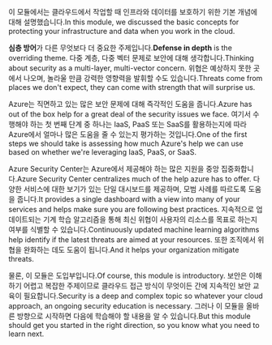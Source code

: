 <span data-ttu-id="bf46c-101">이 모듈에서는 클라우드에서 작업할 때 인프라와 데이터를 보호하기 위한 기본 개념에 대해 설명했습니다.</span><span class="sxs-lookup"><span data-stu-id="bf46c-101">In this module, we discussed the basic concepts for protecting your infrastructure and data when you work in the cloud.</span></span>

<span data-ttu-id="bf46c-102">**심층 방어**가 다른 무엇보다 더 중요한 주제입니다.</span><span class="sxs-lookup"><span data-stu-id="bf46c-102">**Defense in depth** is the overriding theme.</span></span> <span data-ttu-id="bf46c-103">다중 계층, 다중 벡터 문제로 보안에 대해 생각합니다.</span><span class="sxs-lookup"><span data-stu-id="bf46c-103">Thinking about security as a multi-layer, multi-vector concern.</span></span> <span data-ttu-id="bf46c-104">위협은 예상하지 못한 곳에서 나오며, 놀라울 만큼 강력한 영향력을 발휘할 수도 있습니다.</span><span class="sxs-lookup"><span data-stu-id="bf46c-104">Threats come from places we don't expect, they can come with strength that will surprise us.</span></span>

<span data-ttu-id="bf46c-105">Azure는 직면하고 있는 많은 보안 문제에 대해 즉각적인 도움을 줍니다.</span><span class="sxs-lookup"><span data-stu-id="bf46c-105">Azure has out of the box help for a great deal of the security issues we face.</span></span> <span data-ttu-id="bf46c-106">여기서 수행해야 하는 첫 번째 단계 중 하나는 IaaS, PaaS 또는 SaaS를 활용하는지에 따라 Azure에서 얼마나 많은 도움을 줄 수 있는지 평가하는 것입니다.</span><span class="sxs-lookup"><span data-stu-id="bf46c-106">One of the first steps we should take is assessing how much Azure's help we can use based on whether we're leveraging IaaS, PaaS, or SaaS.</span></span>

<span data-ttu-id="bf46c-107">Azure Security Center는 Azure에서 제공해야 하는 많은 지원을 중앙 집중화합니다.</span><span class="sxs-lookup"><span data-stu-id="bf46c-107">Azure Security Center centralizes much of the help azure has to offer.</span></span> <span data-ttu-id="bf46c-108">다양한 서비스에 대한 보기가 있는 단일 대시보드를 제공하며, 모범 사례를 따르도록 도움을 줍니다.</span><span class="sxs-lookup"><span data-stu-id="bf46c-108">It provides a single dashboard with a view into many of your services and helps make sure you are following best practices.</span></span> <span data-ttu-id="bf46c-109">지속적으로 업데이트되는 기계 학습 알고리즘을 통해 최신 위협이 사용자의 리소스를 목표로 하는지 여부를 식별할 수 있습니다.</span><span class="sxs-lookup"><span data-stu-id="bf46c-109">Continuously updated machine learning algorithms help identify if the latest threats are aimed at your resources.</span></span> <span data-ttu-id="bf46c-110">또한 조직에서 위협을 완화하는 데도 도움이 됩니다.</span><span class="sxs-lookup"><span data-stu-id="bf46c-110">And it helps your organization mitigate threats.</span></span>

<span data-ttu-id="bf46c-111">물론, 이 모듈은 도입부입니다.</span><span class="sxs-lookup"><span data-stu-id="bf46c-111">Of course, this module is introductory.</span></span> <span data-ttu-id="bf46c-112">보안은 이해하기 어렵고 복잡한 주제이므로 클라우드 접근 방식이 무엇이든 간에 지속적인 보안 교육이 필요합니다.</span><span class="sxs-lookup"><span data-stu-id="bf46c-112">Security is a deep and complex topic so whatever your cloud approach, an ongoing security education is necessary.</span></span> <span data-ttu-id="bf46c-113">그러나 이 모듈을 올바른 방향으로 시작하면 다음에 학습해야 할 내용을 알 수 있습니다.</span><span class="sxs-lookup"><span data-stu-id="bf46c-113">But this module should get you started in the right direction, so you know what you need to learn next.</span></span>